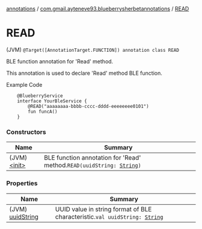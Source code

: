 [annotations](../../index.md) / [com.gmail.ayteneve93.blueberrysherbetannotations](../index.md) / [READ](./index.md)

# READ

(JVM) `@Target([AnnotationTarget.FUNCTION]) annotation class READ`

BLE function annotation for 'Read' method.

This annotation is used to declare 'Read' method BLE function.

Example Code

```
    @BlueberryService
    interface YourBleService {
        @READ("aaaaaaaa-bbbb-cccc-dddd-eeeeeeee0101")
        fun funcA()
    }
```

### Constructors

| Name | Summary |
|---|---|
| (JVM) [&lt;init&gt;](-init-.md) | BLE function annotation for 'Read' method.`READ(uuidString: `[`String`](https://kotlinlang.org/api/latest/jvm/stdlib/kotlin/-string/index.html)`)` |

### Properties

| Name | Summary |
|---|---|
| (JVM) [uuidString](uuid-string.md) | UUID value in string format of BLE characteristic.`val uuidString: `[`String`](https://kotlinlang.org/api/latest/jvm/stdlib/kotlin/-string/index.html) |
